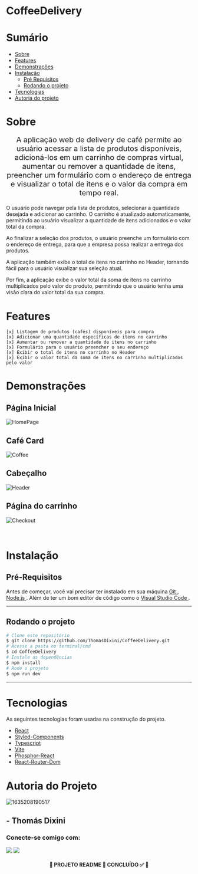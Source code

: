 # CoffeeDelivery
# Sumário

* [Sobre](#sobre)
* [Features](#features)
* [Demonstrações](#demonstrações)
* [Instalação](#instalação)
    * [Pré Requisitos](#pré-requisitos)
    * [Rodando o projeto](#rodando-o-projeto)
* [Tecnologias](#tecnologias)
* [Autoria do projeto](#autoria-do-projeto)

# Sobre

<p align="center" style="font-size: 20px"> A aplicação web de delivery de café permite ao usuário acessar a lista de produtos disponíveis, adicioná-los em um carrinho de compras virtual, aumentar ou remover a quantidade de itens, preencher um formulário com o endereço de entrega e visualizar o total de itens e o valor da compra em tempo real.

O usuário pode navegar pela lista de produtos, selecionar a quantidade desejada e adicionar ao carrinho. O carrinho é atualizado automaticamente, permitindo ao usuário visualizar a quantidade de itens adicionados e o valor total da compra.

Ao finalizar a seleção dos produtos, o usuário preenche um formulário com o endereço de entrega, para que a empresa possa realizar a entrega dos produtos.

A aplicação também exibe o total de itens no carrinho no Header, tornando fácil para o usuário visualizar sua seleção atual.

Por fim, a aplicação exibe o valor total da soma de itens no carrinho multiplicados pelo valor do produto, permitindo que o usuário tenha uma visão clara do valor total da sua compra. </p>

# Features

    [x] Listagem de produtos (cafés) disponíveis para compra
    [x] Adicionar uma quantidade específicas de itens no carrinho
    [x] Aumentar ou remover a quantidade de itens no carrinho
    [x] Formulário para o usuário preencher o seu endereço
    [x] Exibir o total de itens no carrinho no Header
    [x] Exibir o valor total da soma de itens no carrinho multiplicados pelo valor
    
# Demonstrações

## Página Inicial
![HomePage](https://user-images.githubusercontent.com/83423919/233793078-ad8ba3bc-52dc-4bce-989e-5f10d59321d0.gif)

## Café Card
![Coffee](https://user-images.githubusercontent.com/83423919/233793086-c3f1daab-d599-483e-8e90-2ea5cfbe93e2.gif)

## Cabeçalho
![Header](https://user-images.githubusercontent.com/83423919/233793093-bd8d8cc0-9ab1-4827-92af-6b83c656fd60.gif)

## Página do carrinho
![Checkout](https://user-images.githubusercontent.com/83423919/233793099-db028770-2e68-4df3-8967-d8a54782046e.gif)

<br> 

# Instalação
## Pré-Requisitos

Antes de começar, você vai precisar ter instalado em sua máquina <a href="https://git-scm.com"> Git </a>, <a href="https://nodejs.org/en"> Node.js </a>. Além de ter um bom editor de código como o <a href="https://code.visualstudio.com"> Visual Studio Code </a>.
<hr>

## Rodando o projeto

```bash
# Clone este repositório
$ git clone https://github.com/ThomasDixini/CoffeeDelivery.git
# Acesse a pasta no terminal/cmd
$ cd CoffeeDelivery
# Instale as dependências
$ npm install
# Rode o projeto
$ npm run dev
```

<hr>

# Tecnologias 

As seguintes tecnologias foram usadas na construção do projeto.

* [React](https://pt-br.reactjs.org)
* [Styled-Components](https://styled-components.com)
* [Typescript](https://www.typescriptlang.org/docs/)
* [Vite](https://vitejs.dev)
* [Phosphor-React](https://phosphoricons.com)
* [React-Router-Dom](https://www.npmjs.com/package/react-router-dom)

# Autoria do Projeto

![1635208190517](https://user-images.githubusercontent.com/83423919/226786783-03b03953-f231-4626-9ec8-b70a10a5a19d.jpg)

## - Thomás Dixini

<h3 align="left">Conecte-se comigo com: </h3>
<div>  
  <a href="https://www.linkedin.com/in/thomas-dixini-011641220/" target="_blank"><img src="https://img.shields.io/badge/-LinkedIn-%230077B5?style=for-the-badge&logo=linkedin&logoColor=white" target="_blank"></a> 
 <a href = "mailto:thomasdixini@gmail.com"><img src="https://img.shields.io/badge/Gmail-D14836?style=for-the-badge&logo=gmail&logoColor=white" target="_blank"></a>
 </div>

<h4 align="center">
    🚧 PROJETO README 🚀 CONCLUÍDO ✅ 🚧
</h4>
